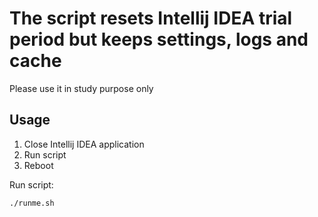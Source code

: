 # The script resets Intellij IDEA trial period but keeps settings, logs and cache  

Please use it in study purpose only

## Usage

1. Close Intellij IDEA application
2. Run script
3. Reboot 

Run script:
 ```sh
 ./runme.sh
```
